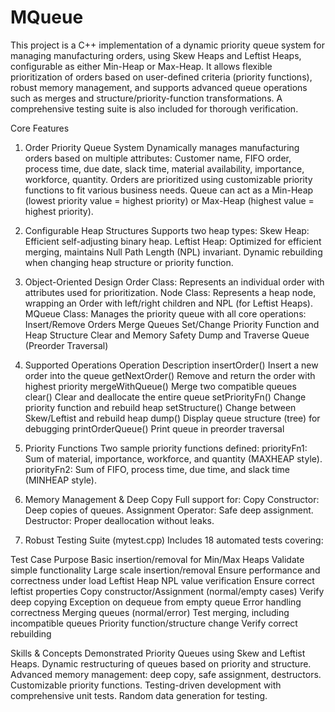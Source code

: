 # MQueue

This project is a C++ implementation of a dynamic priority queue system for managing manufacturing orders, using Skew Heaps and Leftist Heaps, configurable as either Min-Heap or Max-Heap. It allows flexible prioritization of orders based on user-defined criteria (priority functions), robust memory management, and supports advanced queue operations such as merges and structure/priority-function transformations. A comprehensive testing suite is also included for thorough verification.

Core Features

1. Order Priority Queue System
Dynamically manages manufacturing orders based on multiple attributes:
Customer name, FIFO order, process time, due date, slack time, material availability, importance, workforce, quantity.
Orders are prioritized using customizable priority functions to fit various business needs.
Queue can act as a Min-Heap (lowest priority value = highest priority) or Max-Heap (highest value = highest priority).

2. Configurable Heap Structures
Supports two heap types:
Skew Heap: Efficient self-adjusting binary heap.
Leftist Heap: Optimized for efficient merging, maintains Null Path Length (NPL) invariant.
Dynamic rebuilding when changing heap structure or priority function.

3. Object-Oriented Design
Order Class:
Represents an individual order with attributes used for prioritization.
Node Class:
Represents a heap node, wrapping an Order with left/right children and NPL (for Leftist Heaps).
MQueue Class:
Manages the priority queue with all core operations:
Insert/Remove Orders
Merge Queues
Set/Change Priority Function and Heap Structure
Clear and Memory Safety
Dump and Traverse Queue (Preorder Traversal)

4. Supported Operations
Operation	Description
insertOrder()	Insert a new order into the queue
getNextOrder()	Remove and return the order with highest priority
mergeWithQueue()	Merge two compatible queues
clear()	Clear and deallocate the entire queue
setPriorityFn()	Change priority function and rebuild heap
setStructure()	Change between Skew/Leftist and rebuild heap
dump()	Display queue structure (tree) for debugging
printOrderQueue()	Print queue in preorder traversal

5. Priority Functions
Two sample priority functions defined:
priorityFn1: Sum of material, importance, workforce, and quantity (MAXHEAP style).
priorityFn2: Sum of FIFO, process time, due time, and slack time (MINHEAP style).

6. Memory Management & Deep Copy
Full support for:
Copy Constructor: Deep copies of queues.
Assignment Operator: Safe deep assignment.
Destructor: Proper deallocation without leaks.

7. Robust Testing Suite (mytest.cpp)
Includes 18 automated tests covering:

Test Case	Purpose
Basic insertion/removal for Min/Max Heaps	Validate simple functionality
Large scale insertion/removal	Ensure performance and correctness under load
Leftist Heap NPL value verification	Ensure correct leftist properties
Copy constructor/Assignment (normal/empty cases)	Verify deep copying
Exception on dequeue from empty queue	Error handling correctness
Merging queues (normal/error)	Test merging, including incompatible queues
Priority function/structure change	Verify correct rebuilding

Skills & Concepts Demonstrated
Priority Queues using Skew and Leftist Heaps.
Dynamic restructuring of queues based on priority and structure.
Advanced memory management: deep copy, safe assignment, destructors.
Customizable priority functions.
Testing-driven development with comprehensive unit tests.
Random data generation for testing.
